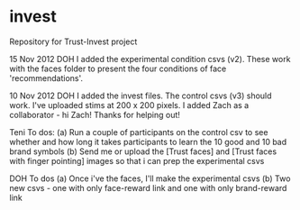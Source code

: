 invest
======

Repository for Trust-Invest project

15 Nov 2012
DOH
I added the experimental condition csvs (v2).  These work with the faces folder to present the 
four conditions of face 'recommendations'.

10 Nov 2012
DOH
I added the invest files.  The control csvs (v3) should work.  I've uploaded stims at 200 x 200 pixels.
I added Zach as a collaborator - hi Zach!  Thanks for helping out!

Teni To dos: 
(a) Run a couple of participants on the control csv to see whether and how long it 
takes participants to learn the 10 good and 10 bad brand symbols
(b) Send me or upload the [Trust faces] and [Trust faces with finger pointing] images
so that i can prep the experimental csvs

DOH To dos
(a) Once i've the faces, I'll make the experimental csvs
(b) Two new csvs - one with only face-reward link and one with only brand-reward link


